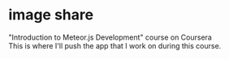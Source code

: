 # image share
"Introduction to Meteor.js Development" course on Coursera <br />
This is where I'll push the app that I work on during this course.

